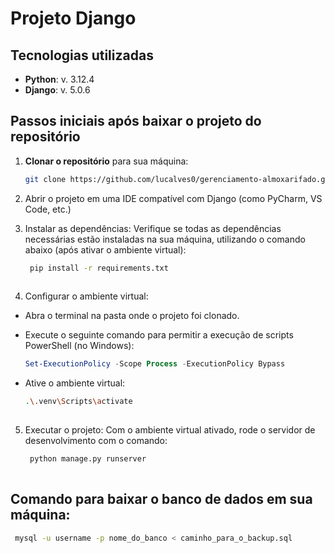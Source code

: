 # Projeto Django

## Tecnologias utilizadas

- **Python**: v. 3.12.4
- **Django**: v. 5.0.6

## Passos iniciais após baixar o projeto do repositório

1. **Clonar o repositório** para sua máquina:
 
   ```bash
   git clone https://github.com/lucalves0/gerenciamento-almoxarifado.git)
   
2. Abrir o projeto em uma IDE compatível com Django (como PyCharm, VS Code, etc.)
3. Instalar as dependências: Verifique se todas as dependências necessárias estão instaladas na sua máquina, utilizando o comando abaixo (após ativar o ambiente virtual):

   ```bash
    pip install -r requirements.txt
    
5. Configurar o ambiente virtual:
  - Abra o terminal na pasta onde o projeto foi clonado.
  - Execute o seguinte comando para permitir a execução de scripts PowerShell (no Windows):
    
     ```powershell
     Set-ExecutionPolicy -Scope Process -ExecutionPolicy Bypass
     
  - Ative o ambiente virtual: 
      ```bash
      .\.venv\Scripts\activate
         
5. Executar o projeto: Com o ambiente virtual ativado, rode o servidor de desenvolvimento com o comando:

   ```bash
    python manage.py runserver
    
## Comando para baixar o banco de dados em sua máquina:
 
   ```bash
    mysql -u username -p nome_do_banco < caminho_para_o_backup.sql

    
